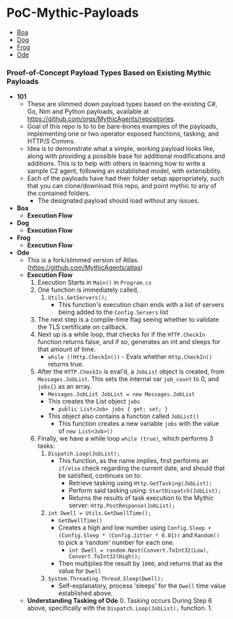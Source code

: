 # PoC-Mythic-Payloads
- [Boa](#boa)
- [Dog](#dog)
- [Frog](#frog)
- [Ode](#ode)

### Proof-of-Concept Payload Types Based on Existing Mythic Payloads
- **101**
	* These are slimmed down payload types based on the existing C#, Go, Nim and Python payloads, available at https://github.com/orgs/MythicAgents/repositories.
	* Goal of this repo is to to be bare-bones examples of the payloads, implementing one or two operator exposed functions, tasking, and HTTP/S Comms.
	* Idea is to demonstrate what a simple, working payload looks like, along with providing a possible base for additional modifications and additions. This is to help with others in learning how to write a sample C2 agent, following an established model, with extensibility.
	* Each of the payloads have had their folder setup appropriately, such that you can clone/download this repo, and point mythic to any of the contained folders.
		* The designated payload should load without any issues.
- **Boa**<a name="boa"></a>
	- **Execution Flow**
- **Dog**<a name="dog"></a>
	- **Execution Flow**
- **Frog**<a name="frog"></a>
	- **Execution Flow**
- **Ode**<a name="ode"></a>
	- This is a fork/slimmed version of Atlas. (https://github.com/MythicAgents/atlas)
	- **Execution Flow**
		1. Execution Starts in `Main()` in `Program.cs`
		2. One function is immediately called,
            1. `Utils.GetServers();`
            	* This function's execution chain ends with a list of servers being added to the `Config.Servers` list
       	3. The next step is a compile-time flag seeing whether to validate the TLS certificate on callback.
       	4. Next up is a while loop, that checks for if the `HTTP.CheckIn` function returns false, and if so, generates an int and sleeps for that amount of time.
       		* `while (!Http.CheckIn())` - Evals whether `Http.CheckIn()` returns true.
       	5. After the `HTTP.CheckIn` is eval'd, a `JobList` object is created, from `Messages.JobList`. This sets the internal var `job_count` to 0, and `jobs{}` as an array.
       		* `Messages.JobList JobList = new Messages.JobList`
       		* This creates the List object `jobs`
       			* `public List<Job> jobs { get; set; }`
       		* This object also contains a function called `JobList()`
       			* This function creates a new variable `jobs` with the value of `new List<Job>()`
       	6. Finally, we have a while loop `while (true)`, which performs 3 tasks:
       		1. `Dispatch.Loop(JobList);`
       			* This function, as the name implies, first performs an `if/else` check regarding the current date, and should that be satisfied, continues on to:
       				* Retrieve tasking using `Http.GetTasking(JobList);`
       				* Perform said tasking using: `StartDispatch(JobList);`
       				* Returns the results of task execution to the Mythic server: `Http.PostResponse(JobList);`
       		2. `int Dwell = Utils.GetDwellTime();`
       			* `GetDwellTime()`
       			* Creates a high and low number using `Config.Sleep + (Config.Sleep * (Config.Jitter * 0.01))` and `Random()` to pick a 'random' number for each one.
       				* `int Dwell = random.Next(Convert.ToInt32(Low), Convert.ToInt32(High));`
       			* Then multiplies the result by `1000`, and returns that as the value for `Dwell`
       	   	3. `System.Threading.Thread.Sleep(Dwell);`
                * Self-explanatory, process 'sleeps' for the `Dwell` time value established above.
    - **Understanding Tasking of Ode**
    	0. Tasking occurs During Step 6 above, specifically with the `Dispatch.Loop(JobList);` function.
    	1. 
















